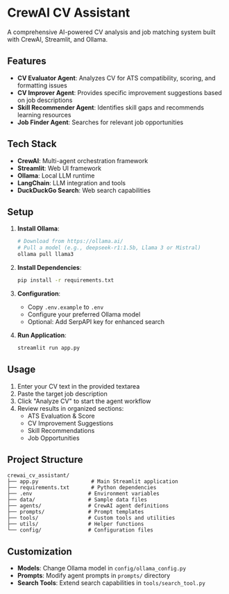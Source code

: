 # CrewAI CV Assistant

A comprehensive AI-powered CV analysis and job matching system built with CrewAI, Streamlit, and Ollama.

## Features

- **CV Evaluator Agent**: Analyzes CV for ATS compatibility, scoring, and formatting issues
- **CV Improver Agent**: Provides specific improvement suggestions based on job descriptions
- **Skill Recommender Agent**: Identifies skill gaps and recommends learning resources
- **Job Finder Agent**: Searches for relevant job opportunities

## Tech Stack

- **CrewAI**: Multi-agent orchestration framework
- **Streamlit**: Web UI framework
- **Ollama**: Local LLM runtime
- **LangChain**: LLM integration and tools
- **DuckDuckGo Search**: Web search capabilities

## Setup

1. **Install Ollama**:
   ```bash
   # Download from https://ollama.ai/
   # Pull a model (e.g., deepseek-r1:1.5b, Llama 3 or Mistral)
   ollama pull llama3
   ```

2. **Install Dependencies**:
   ```bash
   pip install -r requirements.txt
   ```

3. **Configuration**:
   - Copy `.env.example` to `.env`
   - Configure your preferred Ollama model
   - Optional: Add SerpAPI key for enhanced search

4. **Run Application**:
   ```bash
   streamlit run app.py
   ```

## Usage

1. Enter your CV text in the provided textarea
2. Paste the target job description
3. Click "Analyze CV" to start the agent workflow
4. Review results in organized sections:
   - ATS Evaluation & Score
   - CV Improvement Suggestions
   - Skill Recommendations
   - Job Opportunities

## Project Structure

```
crewai_cv_assistant/
├── app.py                 # Main Streamlit application
├── requirements.txt       # Python dependencies
├── .env                  # Environment variables
├── data/                 # Sample data files
├── agents/               # CrewAI agent definitions
├── prompts/              # Prompt templates
├── tools/                # Custom tools and utilities
├── utils/                # Helper functions
└── config/               # Configuration files
```

## Customization

- **Models**: Change Ollama model in `config/ollama_config.py`
- **Prompts**: Modify agent prompts in `prompts/` directory
- **Search Tools**: Extend search capabilities in `tools/search_tool.py`
